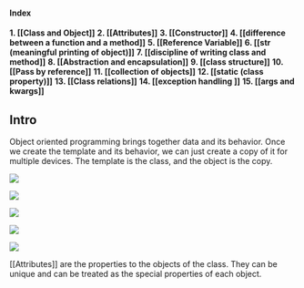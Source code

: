 

#### Index 

**1. [[Class and Object]]**
**2. [[Attributes]]**
**3. [[Constructor]]**
**4. [[difference between a function and a method]]**
**5. [[Reference Variable]]**
**6. [[__str__ (meaningful  printing of object)]]**
**7. [[discipline of writing class and method]]**
**8. [[Abstraction and encapsulation]]**
**9. [[class structure]]**
**10. [[Pass by reference]]**
**11. [[collection of objects]]**
**12. [[static (class property)]]**
**13. [[Class relations]]**
**14. [[exception handling ]]**
**15. [[args and kwargs]]**
## Intro 
 Object oriented programming brings together data and its behavior. Once we create the template and its behavior, we can just create a copy of it for multiple devices. The template is the class, and the object is the copy.



![](https://lh6.googleusercontent.com/wUHmkXzPeWhrmCWZ-J1Rho8_bESJmXZ_TNEqiuNxg2b_RFwejnZpt_P47fgNcy0NhCnOcJtAj0a4xjBWs15-z-qN3phe9Yx354GCqrxM06KbI3nkfa_ephJeLk1OeM0XpuHKPW-9Jm6on9MO8Q3Yr8E)

![](https://lh5.googleusercontent.com/PWkHYsX-gq8UzEQ9mhEYqwwwTfcoPXnIJMEbD3uxGmiyCl4hjtVC4YJq8XGukfzA2XMa9SBJjr16ztHTC5V0ywYt0SkQQkBsiYY2bVh_R9XHEimkD9xtN2cnjiOL81l_P0M7m8CUBSySTPxsFxnpWWQ)

**![](https://lh5.googleusercontent.com/K0D6pJ1YZM3xiCcx0uXyL56sokEzHV0tzaSy--3QhGT3Qg3SPyBhTAmC1mO10Fs_NIVDwKGUOPDc-dh-vMI8S5QJhSeG976NYyn1oQ6ToHIb8xfvuoiMGiQTIq_cn2oN_lRLTZsDsWfPC2pdEJKK3pE)**

**![](https://lh4.googleusercontent.com/3lM--FubCwHcCdIy2TRkpNvIvjgB0SdU3J08LUjyd_XiRhBcXmy7qxOBfpqurVXfdJdakX1DaM5_r7uKLl1XC-bw0Rf3FqJaiecuib8rXli7LQf4dwK6gRzsyBIp7v1J4estIWqAU8g6bf6Iwez1tWQ)**

**![](https://lh3.googleusercontent.com/Wp_ZE2O_2fCvTtMbm04wc_BsYMsNnA4zXXGiKjez4Imu-61Zcl-h1_U8Pfu6PZVZS0e09FGePzu9qgCvs9c-D8c_SRsWxnD_YwQzkhAoxn5qWlc9WF91K48IdJvuVToUBNPS3VzKDA_5GXRQo0ZwTMo)**


[[Attributes]] are the properties to the objects of the class. They can be unique and can be treated as the special properties of each object.